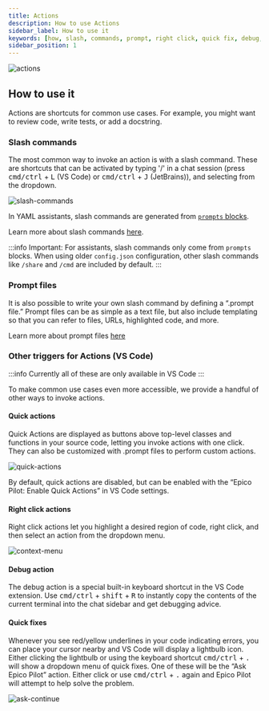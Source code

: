 ```yaml
---
title: Actions
description: How to use Actions
sidebar_label: How to use it
keywords: [how, slash, commands, prompt, right click, quick fix, debug, action]
sidebar_position: 1
---
```


![actions](/img/actions.gif)

## How to use it

Actions are shortcuts for common use cases. For example, you might want to review code, write tests, or add a docstring.

### Slash commands

The most common way to invoke an action is with a slash command. These are shortcuts that can be activated by typing '/' in a chat session (press <kbd>cmd/ctrl</kbd> + <kbd>L</kbd> (VS Code) or <kbd>cmd/ctrl</kbd> + <kbd>J</kbd> (JetBrains)), and selecting from the dropdown.

![slash-commands](/img/slash-commands.png)

In YAML assistants, slash commands are generated from [`prompts` blocks](../hub/blocks/block-types.md#prompts).

Learn more about slash commands [here](../customize/slash-commands.mdx).

:::info
Important: For assistants, slash commands only come from `prompts` blocks. When using older `config.json` configuration, other slash commands like `/share` and `/cmd` are included by default.
:::

### Prompt files

It is also possible to write your own slash command by defining a “.prompt file.” Prompt files can be as simple as a text file, but also include templating so that you can refer to files, URLs, highlighted code, and more.

Learn more about prompt files [here](../customize/deep-dives/prompt-files.md)

### Other triggers for Actions (VS Code)

:::info
Currently all of these are only available in VS Code
:::

To make common use cases even more accessible, we provide a handful of other ways to invoke actions.

#### Quick actions

Quick Actions are displayed as buttons above top-level classes and functions in your source code, letting you invoke actions with one click. They can also be customized with .prompt files to perform custom actions.

![quick-actions](/img/quick-actions.png)

By default, quick actions are disabled, but can be enabled with the “Epico Pilot: Enable Quick Actions” in VS Code settings.

#### Right click actions

Right click actions let you highlight a desired region of code, right click, and then select an action from the dropdown menu.

![context-menu](/img/context-menu.png)

#### Debug action

The debug action is a special built-in keyboard shortcut in the VS Code extension. Use <kbd>cmd/ctrl</kbd> + <kbd>shift</kbd> + <kbd>R</kbd> to instantly copy the contents of the current terminal into the chat sidebar and get debugging advice.

#### Quick fixes

Whenever you see red/yellow underlines in your code indicating errors, you can place your cursor nearby and VS Code will display a lightbulb icon. Either clicking the lightbulb or using the keyboard shortcut <kbd>cmd/ctrl</kbd> + <kbd>.</kbd> will show a dropdown menu of quick fixes. One of these will be the “Ask Epico Pilot” action. Either click or use <kbd>cmd/ctrl</kbd> + <kbd>.</kbd> again and Epico Pilot will attempt to help solve the problem.

![ask-continue](/img/ask-continue.png)
